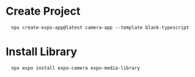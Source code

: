 # Create Project
      npx create-expo-app@latest camera-app --template blank-typescript

# Install Library
      npx expo install expo-camera expo-media-library
